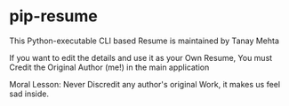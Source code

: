 # pip-resume
This Python-executable CLI based Resume is maintained by Tanay Mehta

If you want to edit the details and use it as your Own Resume, You must Credit the Original Author (me!) in the main application 

Moral Lesson: Never Discredit any author's original Work, it makes us feel sad inside.
